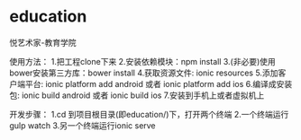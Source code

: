 # education
悦艺术家-教育学院

使用方法：
1.把工程clone下来
2.安装依赖模块：npm install
3.(非必要)使用bower安装第三方库：bower install
4.获取资源文件: ionic resources
5.添加客户端平台: ionic platform add android 或者 ionic platform add ios
6.编译成安装包: ionic build android 或者 ionic build ios
7.安装到手机上或者虚拟机上

开发步骤：
1.cd 到项目根目录(即education/)下，打开两个终端
2.一个终端运行gulp watch
3.另一个终端运行ionic serve
